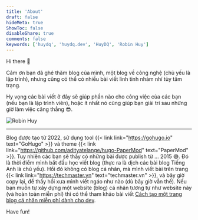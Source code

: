 ```yaml
---
title: 'About'
draft: false
hideMeta: true
ShowToc: false
disableShare: true
comments: false
keywords: ['huydq', 'huydq.dev', 'HuyDQ', 'Robin Huy']
---
```


Hi there 👋

Cảm ơn bạn đã ghé thăm blog của mình, một blog về công nghệ (chủ yếu là lập trình), nhưng cũng có thể có nhiều bài viết linh tinh nhảm nhí tùy tâm trạng.

Hy vọng các bài viết ở đây sẽ giúp phần nào cho công việc của các bạn (nếu bạn là lập trình viên), hoặc ít nhất nó cũng giúp bạn giải trí sau những giờ làm việc căng thẳng 😎.

![Robin Huy](/images/pages/about.jpg)

---

Blog được tạo từ 2022, sử dụng tool {{< link link="https://gohugo.io" text="GoHugo" >}} và theme {{< link link="https://github.com/adityatelange/hugo-PaperMod" text="PaperMod" >}}.
Tuy nhiên các bạn sẽ thấy có những bài được publish từ ... 2015 😅.
Đó là thời điểm mình bắt đầu học viết blog (thực ra là dịch các bài blog Tiếng Anh là chủ yếu). Hồi đó không có blog cá nhân, mà mình viết bài trên trang {{< link link="https://techmaster.vn" text="techmaster.vn" >}}, và bây giờ copy lại, để thấy hồi xưa mình viết ngáo như nào (dù bây giờ vẫn thế).
Nếu bạn muốn tự xây dựng một website (blog) cá nhân tương tự như website này (và hoàn toàn miễn phí) thì có thể tham khảo bài viết [Cách tạo một trang blog cá nhân miễn phí dành cho dev](https://huydq.dev/blog/cach-tao-mot-trang-blog-ca-nhan-mien-phi-danh-cho-dev/).

Have fun!
